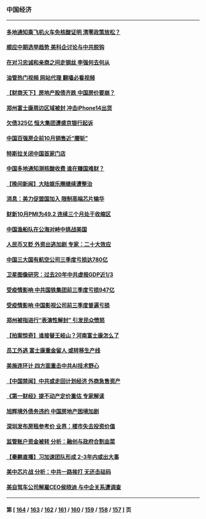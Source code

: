 ### 中国经济
---
#### [多地通知乘飞机火车免核酸证明 清零政策放松？](../../pages/ncid283/n13857323.md?11031245) 
#### [顺应中期选举趋势 美科企讨论与中共脱钩](../../pages/ncid283/n13858233.md?11031245) 
#### [在对习忠诚和亲商之间走钢丝 李强何去何从](../../pages/ncid283/n13858202.md?11031245) 
#### [油管热门视频 网站代理 翻墙必看视频](http://132.145.103.77:81/youtube.html?11031245)
#### [【财商天下】房地产股债齐跌 中国房价要崩？](../../pages/ncid283/n13858185.md?11031245) 
#### [郑州富士康周边区域被封 冲击iPhone14出货](../../pages/ncid283/n13858168.md?11031245) 
#### [欠债325亿 恒大集团遭盛京银行起诉](../../pages/ncid283/n13858178.md?11031245) 
#### [中国百强房企前10月销售近“腰斩”](../../pages/ncid283/n13858138.md?11031245) 
#### [特斯拉关闭中国首家门店](../../pages/ncid283/n13858126.md?11031245) 
#### [中国多地通知测核酸收费 谁在赚国难财？](../../pages/ncid283/n13857855.md?11031245) 
#### [【晚间新闻】大陆娱乐圈继续遭整治](../../pages/ncid283/n13857785.md?11031245) 
#### [消息：美力促盟国加入 限制高端芯片输华](../../pages/ncid283/n13857530.md?11031245) 
#### [财新10月PMI为49.2 连续三个月处于收缩区](../../pages/ncid283/n13857549.md?11031245) 
#### [中国渔船队在公海对峙中挑战美国](../../pages/ncid283/n13857254.md?11031245) 
#### [人民币又贬 外资出逃加剧 专家：二十大效应](../../pages/ncid283/n13857259.md?11031245) 
#### [中国三大国有航空公司三季度亏损达780亿](../../pages/ncid283/n13857384.md?11031245) 
#### [卫星图像研究：过去20年中共虚报GDP近1/3](../../pages/ncid283/n13857096.md?11031245) 
#### [受疫情影响 中共国铁集团前三季度亏损947亿](../../pages/ncid283/n13857355.md?11031245) 
#### [受疫情影响 中国影视公司前三季度普遍亏损](../../pages/ncid283/n13857322.md?11031245) 
#### [郑州被指进行“表演性解封” 引发民众愤怒](../../pages/ncid283/n13857307.md?11031245) 
#### [【拍案惊奇】谁接替王岐山？河南富士康怎么了](../../pages/ncid283/n13857226.md?11031245) 
#### [员工外逃 富士康重金留人 或转移生产线](../../pages/ncid283/n13857153.md?11031245) 
#### [美施连环计 四方面重击中共AI技术野心](../../pages/ncid283/n13856034.md?11031245) 
#### [【中国禁闻】中共或走回计划经济 外商急售资产](../../pages/ncid283/n13857039.md?11031245) 
#### [《第一财经》提不动产定价重估 专家解读](../../pages/ncid283/n13856955.md?11031245) 
#### [旭辉境外债务违约 中国房地产困境加剧](../../pages/ncid283/n13856973.md?11031245) 
#### [深圳发布房租参考价 业界：楼市失去投资价值](../../pages/ncid283/n13856873.md?11031245) 
#### [监管账户资金被转 分析：融创与政府合割韭菜](../../pages/ncid283/n13856743.md?11031245) 
#### [【秦鹏直播】习加速团队形成 2-3年内或出大事](../../pages/ncid283/n13856696.md?11031245) 
#### [美中芯片战 分析：中共一路挨打 无还击砝码](../../pages/ncid283/n13856640.md?11031245) 
#### [美自驾车公司解雇CEO侯晓迪 与中企关系遭调查](../../pages/ncid283/n13856625.md?11031245) 

---
#### 第 [ [164](./164.md?11031245) / [163](./163.md?11031245) / [162](./162.md?11031245) / [161](./161.md?11031245) / [160](./160.md?11031245) / [159](./159.md?11031245) / [158](./158.md?11031245) / [157](./157.md?11031245) ] 页
